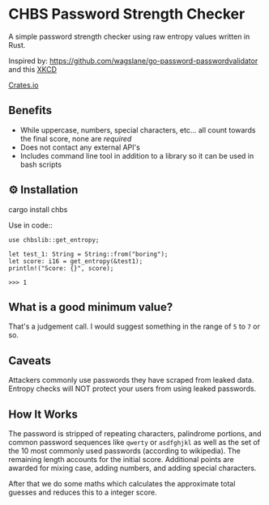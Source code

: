 # CHBS Password Strength Checker

A simple password strength checker using raw entropy values written in Rust.

Inspired by: https://github.com/wagslane/go-password-passwordvalidator and
this [XKCD](https://xkcd.com/936/)

[Crates.io](https://crates.io/crates/chbs_password_checker)

## Benefits

* While uppercase, numbers, special characters, etc... all count towards the
  final score, none are *required*
* Does not contact any external API's
* Includes command line tool in addition to a library so it can be used in
  bash scripts


## ⚙️ Installation

cargo install chbs

Use in code::

```
use chbslib::get_entropy;

let test_1: String = String::from("boring");
let score: i16 = get_entropy(&test1);
println!("Score: {}", score);

>>> 1
```


## What is a good minimum value?

That's a judgement call. I would suggest something in the range of ``5`` to
``7`` or so.

## Caveats
Attackers commonly use passwords they have scraped from leaked data. Entropy
checks will NOT protect your users from using leaked passwords.

## How It Works

The password is stripped of repeating characters, palindrome portions, and
common password sequences like ``qwerty`` or ``asdfghjkl`` as well as the set
of the 10 most commonly used passwords (according to wikipedia). The remaining
length accounts for the initial score. Additional points are awarded for mixing
case, adding numbers, and adding special characters.

After that we do some maths which calculates the approximate total guesses and
reduces this to a integer score.
